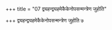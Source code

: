 +++
title = "07 द्व्यहन्द्व्यहमेकैकेनोपसन्मन्त्रेण जुहोति"

+++
द्व्यहन्द्व्यहमेकैकेनोपसन्मन्त्रेण जुहोति ७